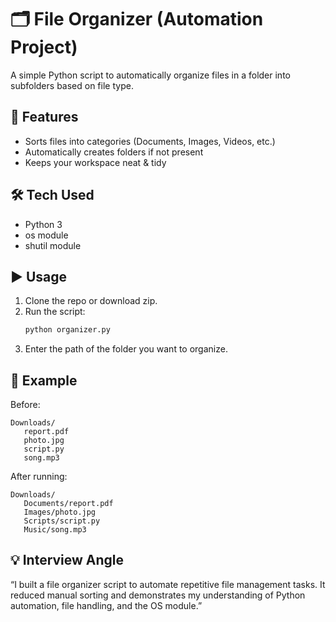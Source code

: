 # 🗂️ File Organizer (Automation Project)

A simple Python script to automatically organize files in a folder into subfolders based on file type.

## 🚀 Features
- Sorts files into categories (Documents, Images, Videos, etc.)
- Automatically creates folders if not present
- Keeps your workspace neat & tidy

## 🛠️ Tech Used
- Python 3
- os module
- shutil module

## ▶️ Usage
1. Clone the repo or download zip.
2. Run the script:
   ```bash
   python organizer.py
   ```
3. Enter the path of the folder you want to organize.

## 📂 Example
Before:
```
Downloads/
   report.pdf
   photo.jpg
   script.py
   song.mp3
```

After running:
```
Downloads/
   Documents/report.pdf
   Images/photo.jpg
   Scripts/script.py
   Music/song.mp3
```

## 💡 Interview Angle
“I built a file organizer script to automate repetitive file management tasks.
It reduced manual sorting and demonstrates my understanding of Python automation, file handling, and the OS module.”
